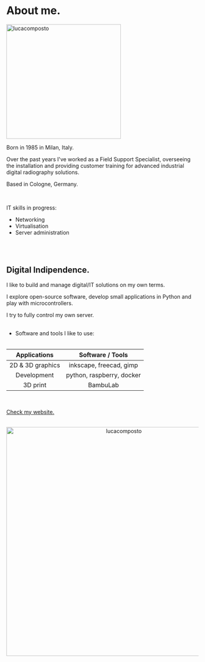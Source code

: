 # About me.

<p align="left">
<img src="https://luca.composto.eu/images/rt1_2.png" alt="lucacomposto" width="300";>
</p>

<p>Born in 1985 in Milan, Italy.</p>
<p>Over the past years I've worked as a Field Support Specialist, overseeing the installation and providing customer training for advanced industrial digital radiography solutions.</p>
<p>Based in Cologne, Germany.</p>
<br>

IT skills in progress:
* Networking
* Virtualisation
* Server administration

<br><br>

## Digital Indipendence.

<p>I like to build and manage digital/IT solutions on my own terms.
<p></p>I explore open-source software, develop small applications in Python and play with microcontrollers.
<p></p>I try to fully control my own server.
<br><br>

* Software and tools I like to use:
<br><br>

| Applications | Software / Tools |
| :----------: | :--------------: |
| 2D & 3D graphics | inkscape, freecad, gimp |
| Development | python, raspberry, docker |
| 3D print | BambuLab |

<br>

[Check my website.](https://luca.composto.eu)
<br><br>

<p align="center">
<img src="https://luca.composto.eu/graphics/resources/copyright_luca_composto.png" alt="lucacomposto" width="600"/>
</p>
<br><br>


<!---
compolux/compolux is a ✨ special ✨ repository because its `README.md` (this file) appears on your GitHub profile.
You can click the Preview link to take a look at your changes.
--->
